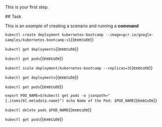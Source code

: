This is your first step.

## Task

This is an _example_ of creating a scenario and running a **command**

`kubectl create deployment kubernetes-bootcamp --image=gcr.io/google-samples/kubernetes-bootcamp:v1`{{execute}}

`kubectl get deployments`{{execute}}

`kubectl get pods`{{execute}}

`kubectl scale deployment/kubernetes-bootcamp --replicas=3`{{execute}}

`kubectl get deployments`{{execute}}

`kubectl get pods`{{execute}}

`export POD_NAME=$(kubectl get pods -o jsonpath="{.items[0].metadata.name}")
echo Name of the Pod: $POD_NAME`{{execute}}

`kubectl delete pods $POD_NAME`{{execute}}

`kubectl get pods`{{execute}}
